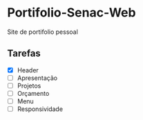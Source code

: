 # Portifolio-Senac-Web
Site de portifolio pessoal 

## Tarefas

- [x] Header
- [ ] Apresentação
- [ ] Projetos
- [ ] Orçamento
- [ ] Menu
- [ ] Responsividade